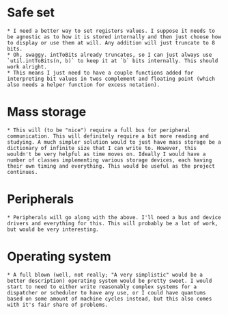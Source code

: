 # Safe set
    * I need a better way to set registers values. I suppose it needs to be agnostic as to how it is stored internally and then just choose how to display or use them at will. Any addition will just truncate to 8 bits.
    * Oh, swaggy. intToBits already truncates, so I can just always use `util.intToBits(n, b)` to keep it at `b` bits internally. This should work alright.
    * This means I just need to have a couple functions added for interpreting bit values in twos complement and floating point (which also needs a helper function for excess notation).

# Mass storage
    * This will (to be "nice") require a full bus for peripheral communication. This will definitely require a bit more reading and studying. A much simpler solution would to just have mass storage be a dictionary of infinite size that I can write to. However, this wouldn't be very helpful as time moves on. Ideally I would have a number of classes implementing various storage devices, each having their own timing and everything. This would be useful as the project continues.

# Peripherals
    * Peripherals will go along with the above. I'll need a bus and device drivers and everything for this. This will probably be a lot of work, but would be very interesting.

# Operating system
    * A full blown (well, not really; "A very simplistic" would be a better description) operating system would be pretty sweet. I would start to need to either write reasonably complex systems for a dispatcher or scheduler to have any use, or I could have quantums based on some amount of machine cycles instead, but this also comes with it's fair share of problems.
